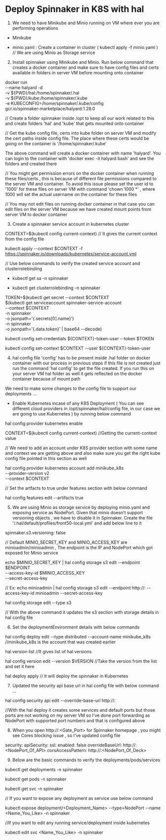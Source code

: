 # Deploy Spinnaker in K8S with hal

1. We need to have Minikube and Minio running on VM where ever you are performing operations

- Minikube

- minio.yaml : Create a container in cluster ( kubectl apply -f minio.yaml )   // We are using Minio as Storage service


2. Install spinnaker using Minikube and Minio. Run below command that creates a docker container and make sure to have config files and certs available in folders in server VM before mounting onto container

docker run\
    --name halyard -d \
    -v ${PWD}/hal:/home/spinnaker/.hal \
    -v ${PWD}/kube:/home/spinnaker/.kube \
    -e KUBECONFIG=/home/spinnaker/.kube/config \
    gcr.io/spinnaker-marketplace/halyard:1.28.0


// Create a folder spinnaker inside /opt to keep all our work related to this and create folders 'hal' and 'kube' that gets mounted onto container

// Get the kube config file, certs into kube folder on server VM and modify the cert paths inside config file. The place where these certs would be going on the container is '/home/spinnaker/.kube'


The above command will create a docker container with name 'halyard'. You can login to the container with 'docker exec -it halyard bash' and see the folders and created there

// You might get permission errors on the docker container when running these files/certs , this is because of different file permissions compared to the server VM and container. To avoid this issue please set the user id to '1000' for these files on server VM with command 'chown 1000 *' , where 1000 will set the actual username on the container for these files

// You may not edit files on running docker container in that case you can edit files on the server VM because we have created mount points from server VM to docker container
 

3. Create a spinnaker service account in kubernetes cluster

CONTEXT=$(kubectl config current-context)           // It gives the current context from the config file

kubectl apply --context $CONTEXT -f https://spinnaker.io/downloads/kubernetes/service-account.yml

// Use below commands to verify the created service account and clusterrolebinding

- kubectl get sa -n spinnaker

- kubectl get clusterrolebinding -n spinnaker


TOKEN=$(kubectl get secret --context $CONTEXT \
   $(kubectl get serviceaccount spinnaker-service-account \
       --context $CONTEXT \
       -n spinnaker \
       -o jsonpath='{.secrets[0].name}') \
   -n spinnaker \
   -o jsonpath='{.data.token}' | base64 --decode)


kubectl config set-credentials ${CONTEXT}-token-user --token $TOKEN

kubectl config set-context $CONTEXT --user ${CONTEXT}-token-user


4. hal config file 'config' has to be present inside .hal folder on docker container with our process in previous steps if this file is not created just run the command 'hal config' to get the file created. If you run this on your server VM hal folder as well it gets reflected on the docker container because of mount path

We need to make some changes to the config file to support our deployments ...

- Enable Kubernetes incase of any K8S Deployment ( You can see different cloud providers in /opt/spinnaker/hal/config file, in our case we are going to use Kubernetes ) by running below command

hal config provider kubernetes enable

CONTEXT=$(kubectl config current-context)      //Getting the current-context value

// We need to add an account under K8S provider section with some name and context we are getting above and also make sure you get the right kube config file pointed in this section as well

hal config provider kubernetes account add minikube_k8s \
    --provider-version v2 \
    --context $CONTEXT

// Set the artfacts to true under features section with below command

hal config features edit --artifacts true



5. We are using Minio as storage service by deploying minio.yaml and exposing service as NodePort. Given that minio doesn't support versioning objects , we have to disable it in Spinnaker. Create the file '/.hal/default/profiles/front50-local.yml' and add below line to it

spinnaker.s3.versioning: false


// Default MINIO_SECRET_KEY and MINIO_ACCESS_KEY are minioadmin/minioadmin , The endpoint is the IP and NodePort which got exposed for Minio service

echo $MINIO_SECRET_KEY | hal config storage s3 edit --endpoint $ENDPOINT \
    --access-key-id $MINIO_ACCESS_KEY \
    --secret-access-key

// Ex: echo minioadmin | hal config storage s3 edit --endpoint http://<IP>:<NodePort> --access-key-id minioadmin --secret-access-key

hal config storage edit --type s3

// With the above command it updates the s3 section with storage details in hal config file


6. Set the deploymentEnvironment details with below commands

hal config deploy edit --type distributed --account-name minikube_k8s           //minikube_k8s is the account that was created earlier

hal version list         //It gives list of hal versions

hal config version edit --version $VERSION            //Take the version from the list and set it here

hal deploy apply             // It will deploy the spinnaker in Kubernetes


7. Updated the security api base url in hal config file with below command ...

hal config security api edit --override-base-url http://<IP>:<NodePort> 

//With the hal deploy it creates some services and default ports but those ports are not working on my server VM so I've done port forwarding as NodePort with supported port numbers and that is configured above


8. When you open http://<IP>:<Gate_Port> for Spinnaker homepage , you might see Cores blocking issue , so I've updated config file

security:
    apiSecurity:
      ssl:
        enabled: false
      overrideBaseUrl: http://<IP>:<NodePort_Of_API>
      corsAccessPattern: http://<IP>:<NodePort_Of_Deck>



9. Below are the basic commands to verify the deployments/pods/services

kubectl get deployments -n spinnaker

kubectl get pods -n spinnaker

kubectl get svc -n spinnaker

// If you want to expose any deployment as service use below command 

kubectl expose deployment/<Deployment_Name> --type=NodePort --name <Name_You_Like> -n spinnaker

//If you want to edit any running service/deployment inside kubernetes

kubectl edit svc <Name_You_Like> -n spinnaker












 
